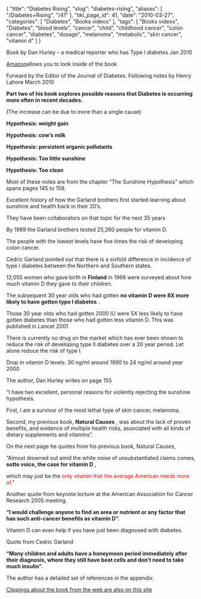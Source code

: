 {
    "title": "Diabetes Rising",
    "slug": "diabetes-rising",
    "aliases": [
        "/Diabetes+Rising",
        "/41"
    ],
    "tiki_page_id": 41,
    "date": "2010-03-27",
    "categories": [
        "Diabetes",
        "Books videos"
    ],
    "tags": [
        "Books videos",
        "Diabetes",
        "blood levels",
        "cancer",
        "child",
        "childhood cancer",
        "colon cancer",
        "diabetes",
        "dosage",
        "melanoma",
        "metabolic",
        "skin cancer",
        "vitamin d"
    ]
}


Book by Dan Hurley – a medical reporter who has Type I diabetes   Jan 2010

[Amazon](http://www.amazon.com/Diabetes-Rising-Disease-Became-Pandemic/dp/1607144581/ref=sr_1_1?ie=UTF8&s=books&qid=1269716184&sr=8-1-spell)allows you to look inside of the book

Forward by the Editor of the Journal of Diabetes.  Following notes by Henry Lahore March 2010

 **Part two of his book explores possible reasons that Diabetes is occurring more often in recent decades.** 

(The increase can be due to more than a single cause)

 **Hypothesis: weight gain** 

 **Hypothesis: cow’s milk** 

 **Hypothesis: persistent organic pollutants** 

 **Hypothesis: Too little sunshine** 

 **Hypothesis: Too clean** 

Most of these notes are from the chapter “The Sunshine Hypothesis” which spans pages 145 to 159. 

Excellent history of how the Garland brothers first started learning about sunshine and health back in their 20’s.  

They have been collaborators on that topic for the next 35 years

By 1989 the Garland brothers tested 25,260 people for vitamin D. 

The people with the lowest levels have five times the risk of developing colon cancer.

Cedric Garland pointed out that there is a sixfold difference in incidence of type I diabetes between the Northern and Southern states.

12,055 women who gave birth in  **Finland**  in 1966 were surveyed about how much vitamin D they gave to their children. 

The subsequent 30 year olds who had gotten  **no vitamin D were 8X more likely to have gotten  type I diabetes** . 

Those 30 year olds who had gotten 2000 IU were 5X less likely to have gotten diabetes than those who had gotten less vitamin D.  This was published in Lancet 2001

There is currently no drug on the market which has ever been shown to reduce the risk of developing type II diabetes over a 20 year period. Let alone reduce the risk of type I.

Drop in vitamin D levels: 30 ng/ml around 1990 to 24 ng/ml around year 2000

The author, Dan Hurley writes on page 155 

“I have two excellent, personal reasons for violently rejecting the sunshine hypothesis. 

First, I am a survivor of the most lethal type of skin cancer, melanoma. 

Second, my previous book,  **Natural Causes** , was about the lack of proven benefits, and evidence of multiple health risks, associated with all kinds of dietary supplements and vitamins”.  

On the next page he quotes from his previous book, Natural Causes, 

“Almost drowned out amid the white noise of unsubstantiated claims comes,  **sotto voice, the case for vitamin D** , 

which may just be the <span style="color:#f00;">only vitamin that the average American needs more of</span>.”

Another quote from keynote lecture at the American Association for Cancer Research 2005 meeting. 

 **“I would challenge anyone to find an area or nutrient or any factor that has such anti-cancer benefits as vitamin D”.** 

Vitamin D can even help if you have just been diagnosed with diabetes.  

Quote from Cedric Garland 

 **“Many children and adults have a honeymoon period immediately after their diagnosis, where they still have beat cells and don’t need to take much insulin”.** 

The author has a detailed set of references in the appendix.

[Clippings about the book from the web are also on this site](/posts/diabetes-rising-clips)